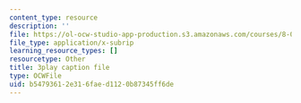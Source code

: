 ```yaml
---
content_type: resource
description: ''
file: https://ol-ocw-studio-app-production.s3.amazonaws.com/courses/8-01sc-classical-mechanics-fall-2016/b54793612e316faed1120b87345ff6de_W1lxlbJ0BZU.srt
file_type: application/x-subrip
learning_resource_types: []
resourcetype: Other
title: 3play caption file
type: OCWFile
uid: b5479361-2e31-6fae-d112-0b87345ff6de
---
```

